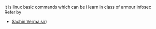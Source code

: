 it is linux basic commands which can be i learn in class of armour infosec 
Refer by 
- [Sachin Verma sir](https://github.com/orgs/InfoSecWarrior/repositories?type=all)) 
